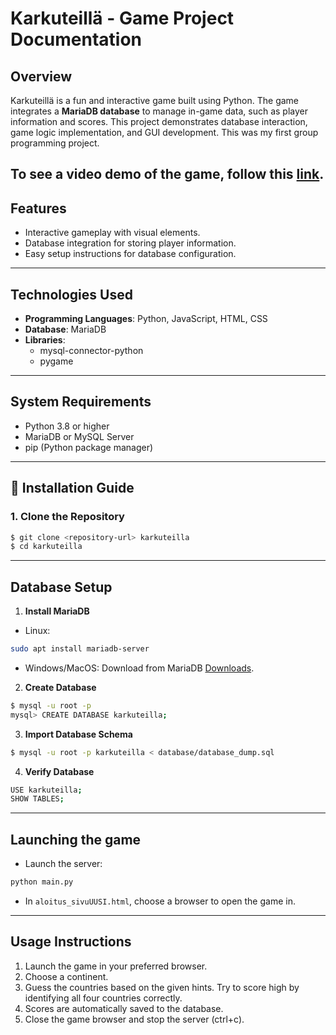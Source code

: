 # **Karkuteillä - Game Project Documentation**

## **Overview**
Karkuteillä is a fun and interactive game built using Python. The game integrates a **MariaDB database** to manage in-game data, such as player information and scores. This project demonstrates database interaction, game logic implementation, and GUI development. This was my first group programming project.

To see a video demo of the game, follow this [link](https://drive.google.com/file/d/119xXjwAVxJbm-l_HId2AN8pGHddfZWnz/view?usp=sharing).
---

## **Features**
- Interactive gameplay with visual elements.
- Database integration for storing player information.
- Easy setup instructions for database configuration.

---

## **Technologies Used**
- **Programming Languages**: Python, JavaScript, HTML, CSS
- **Database**: MariaDB
- **Libraries**: 
  - mysql-connector-python
  - pygame

---

## **System Requirements**
- Python 3.8 or higher
- MariaDB or MySQL Server
- pip (Python package manager)

---

## 🔧 **Installation Guide**

### **1. Clone the Repository**
```bash
$ git clone <repository-url> karkuteilla
$ cd karkuteilla
```

---

## **Database Setup**

1. **Install MariaDB**
- Linux:
```bash
sudo apt install mariadb-server
```
- Windows/MacOS: Download from MariaDB [Downloads](https://mariadb.org/download/?t=mariadb&p=mariadb&r=11.6.2&os=windows&cpu=x86_64&pkg=msi&mirror=xtom_tal).

2. **Create Database**
```bash
$ mysql -u root -p
mysql> CREATE DATABASE karkuteilla;
```

3. **Import Database Schema**
```bash
$ mysql -u root -p karkuteilla < database/database_dump.sql
```
4. **Verify Database**
```bash
USE karkuteilla;
SHOW TABLES;
```

---
## **Launching the game**

- Launch the server:
```bash
python main.py
```
- In ``aloitus_sivuUUSI.html``, choose a browser to open the game in.

---

## **Usage Instructions**

1. Launch the game in your preferred browser.
2. Choose a continent.
3. Guess the countries based on the given hints. Try to score high by identifying all four countries correctly.
4. Scores are automatically saved to the database.
5. Close the game browser and stop the server (ctrl+c).
